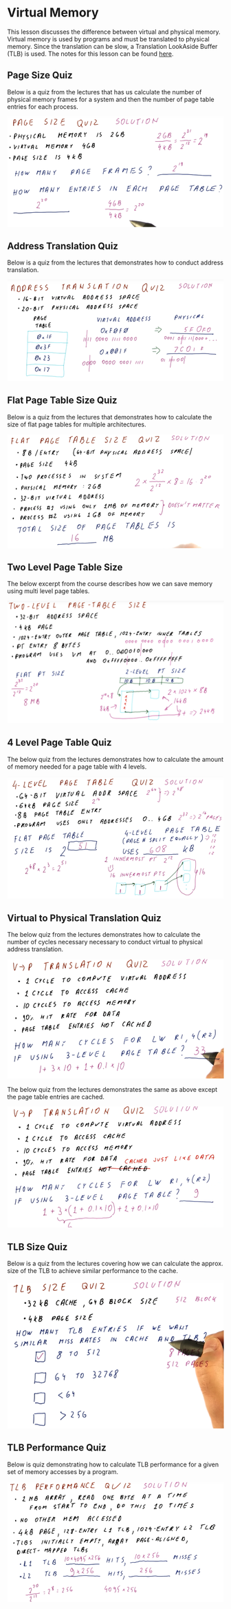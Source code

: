 # Virtual Memory

This lesson discusses the difference between virtual and physical memory.
Virtual memory is used by programs and must be translated to physical memory.
Since the translation can be slow, a Translation Look­Aside Buffer (TLB) is used.
The notes for this lesson can be found [here](./pdf/Lesson13Notes.pdf).

## Page Size Quiz

Below is a quiz from the lectures that has us calculate the number of physical
memory frames for a system and then the number of page table entries for each
process.

![page-size-quiz](./img/page-size-quiz.png)

## Address Translation Quiz

Below is a quiz from the lectures that demonstrates how to conduct address
translation.

![address-translation-quiz](./img/address-translation-quiz.png)

## Flat Page Table Size Quiz

Below is a quiz from the lectures that demonstrates how to calculate the size
of flat page tables for multiple architectures.

![flat-page-table-size-quiz](./img/flat-page-table-size-quiz.png)

## Two Level Page Table Size

The below excerpt from the course describes how we can save memory using multi
level page tables.

![two-level-page-table-size](./img/two-level-page-table-size.png)

## 4 Level Page Table Quiz

The below quiz from the lectures demonstrates how to calculate the amount of
memory needed for a page table with 4 levels.

![4-level-page-table-quiz](./img/4-level-page-table-quiz.png)

## Virtual to Physical Translation Quiz

The below quiz from the lectures demonstrates how to calculate the number of
cycles necessary necessary to conduct virtual to physical address translation.

![v-p-translation-quiz](./img/v-p-translation-quiz.png)

The below quiz from the lectures demonstrates the same as above except the page
table entries are cached.

![v-p-translation-quiz-cache](./img/v-p-translation-quiz-cache.png)

## TLB Size Quiz

Below is a quiz from the lectures covering how we can calculate the approx.
size of the TLB to achieve similar performance to the cache.

![tlb-size-quiz](./img/tlb-size-quiz.png)

## TLB Performance Quiz

Below is quiz demonstrating how to calculate TLB performance for a given set of
memory accesses by a program.

![tlb-performance-quiz](./img/tlb-performance-quiz.png)